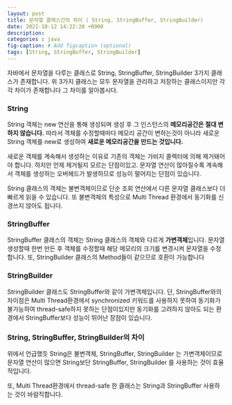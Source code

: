 ```yaml
---
layout: post
title: 문자열 클래스간의 차이 ( String, StringBuffer, StringBuilder)
date: 2021-10-12 14:22:20 +0900
description: 
categories : java
fig-caption: # Add figcaption (optional)
tags: [String, StringBuffer, StringBuilder]
---
```

자바에서 문자열을 다루는 클래스로 String, StringBuffer, StringBuilder 3가지 클래스가 존재합니다.
위 3가지 클래스는 모두 문자열을 관리하고 저장하는 클래스이지만 각각 차이가 존재합니다 그 차이를 알아봅시다.

### String
String 객체는 new 연산을 통해 생성되며 생성 후 그 인스턴스의 **메모리공간은 절대 변하지 않습니다.**
따라서 객체를 수정할때마다 메모리 공간이 변하는것이 아니라 새로운 String 객체를 new로 생성하여 **새로운 메모리공간을 만드는 것입니다.**

새로운 객체를 계속해서 생성하는 이유로 기존의 객체는 가비지 콜렉터에 의해 제거돼어야 합니다.
하지만 언제 제거될지 모르는 단점이있고. 문자열 연산이 많아질수록 계속해서 객체를 생성하는 오버헤드가 발생하므로 성능이 떨어지는 단점이 있습니다.

String 클래스의 객체는 불변객체이므로 단순 조회 연산에서 다른 문자열 클래스보다 더 빠르게 읽을 수 있습니다.
또 불변객체의 특성으로 Multi Thread 환경에서 동기화를 신경쓰지 않아도 됩니다.

### StringBuffer

StringBuffer 클래스의 객체는 String 클래스의 객체와 다르게 **가변객체**입니다.
문자열 생성할때 한번 만든 후 객체를 수정할때 해당 메모리의 크기를 변경시켜 문자열을 수정합니다.
또, StringBuilder 클래스의 Method들이 같으므로 호환이 가능합니다 

### StringBuilder

StringBuilder 클래스도 StringBuffer와 같이 가변객체입니다. 단, StringBuffer와의 차이점은 
Multi Thread환경에서 synchronized 키워드를 사용하지 못하여 동기화가 불가능하여 thread-safe하지 못하는 단점이있지만
동기화를 고려하지 않아도 되는 환경에서 StringBuffer보다 성능이 뛰어난 장점이 있습니다.

### String, StringBuffer, StringBuilder의 차이

위에서 언급했듯 String은 불변객체, StringBuffer, StringBuilder 는 가변객체이므로
문자열 연산이 많으면 String보단 StringBuffer, StringBuilder 를 사용하는 것이 효율적입니다.

또, Multi Thread환경에서 thread-safe 한 클래스는 String과 StringBuffer 사용하는 것이 바람직합니다.




